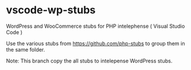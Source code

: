 # vscode-wp-stubs
WordPress and WooCommerce stubs for PHP intelephense ( Visual Studio Code )

Use the various stubs from https://github.com/php-stubs to group them in the same folder.

Note: This branch copy the all stubs to intelepense WordPress stubs.
